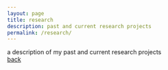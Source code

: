 ```yaml
---
layout: page
title: research
description: past and current research projects
permalink: /research/
---
```

a description of my past and current research projects <br>
[back](https://rinivarg.github.io)
